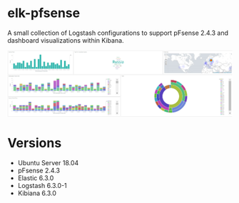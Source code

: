 # elk-pfsense
A small collection of Logstash configurations to support pFsense 2.4.3 and dashboard visualizations within Kibana.

![alt text](https://github.com/8270647/elk-pfsense/blob/master/kibana-dashboard-visu.JPG)

# Versions

- Ubuntu Server 18.04
- pFsense 2.4.3
- Elastic 6.3.0
- Logstash 6.3.0-1
- Kibiana 6.3.0
